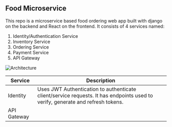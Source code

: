 ## Food Microservice
This repo is a microservice based food ordering web app built with django on the backend and React on the frontend. 
It consists of 4 services named:

1. Identity/Authentication Service
2. Inventory Service
3. Ordering Service
4. Payment Service
5. API Gateway

![Architecture]('arch.png')

| Service      | Description |
|-----------|-------------|
| Identity    |   Uses JWT Authentication to authenticate client/service requests. It has endpoints used to verify, generate and refresh tokens.       |
| API Gateway | |
